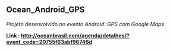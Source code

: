 ## Ocean_Android_GPS

*Projeto desenvolvido no evento Android: GPS com Google Maps*

**Link : http://oceanbrasil.com/agenda/detalhes/?event_code=20755f63abf96746d**
